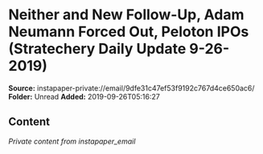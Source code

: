 # Neither and New Follow-Up, Adam Neumann Forced Out, Peloton IPOs (Stratechery Daily Update 9-26-2019)

**Source:** instapaper-private://email/9dfe31c47ef53f9192c767d4ce650ac6/
**Folder:** Unread
**Added:** 2019-09-26T05:16:27




## Content
*Private content from instapaper_email*
